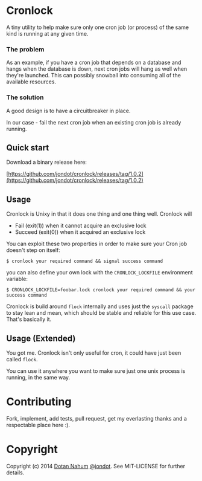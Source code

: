 # Cronlock

A tiny utility to help make sure only one cron job (or process) of the same kind is running at any given time.

### The problem

As an example, if you have a cron job that depends on a database and hangs when the database is down, next cron jobs will hang as well when they're launched.
This can possibly snowball into consuming all of the available resources.

### The solution

A good design is to have a circuitbreaker in place.

In our case - fail the next cron job when an existing cron job is already running.

## Quick start

Download a binary release here:

[https://github.com/jondot/cronlock/releases/tag/1.0.2](https://github.com/jondot/cronlock/releases/tag/1.0.2)


## Usage

Cronlock is Unixy in that it does one thing and one thing well. Cronlock will

* Fail (exit(1)) when it cannot acquire an exclusive lock
* Succeed (exit(0)) when it acquired an exclusive lock

You can exploit these two properties in order to make sure your Cron job
doesn't step on itself:

```
$ cronlock your required command && signal success command
```

you can also define your own lock with the `CRONLOCK_LOCKFILE` environment variable:

```
$ CRONLOCK_LOCKFILE=foobar.lock cronlock your required command && your
success command
```

Cronlock is build around `flock` internally and uses just the `syscall` package to stay lean and mean, which should be stable and reliable for this use case. That's basically it.


## Usage (Extended)

You got me. Cronlock isn't only useful for cron, it could have just been
called `flock`.

You can use it anywhere you want to make sure just one unix process is
running, in the same way.




# Contributing

Fork, implement, add tests, pull request, get my everlasting thanks and a respectable place here :).


# Copyright

Copyright (c) 2014 [Dotan Nahum](http://gplus.to/dotan) [@jondot](http://twitter.com/jondot). See MIT-LICENSE for further details.






